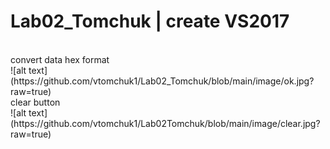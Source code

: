 # Lab02_Tomchuk | create VS2017
</br>
convert data hex format
</br>
![alt text](https://github.com/vtomchuk1/Lab02_Tomchuk/blob/main/image/ok.jpg?raw=true)
</br>
clear button
</br>
![alt text](https://github.com/vtomchuk1/Lab02Tomchuk/blob/main/image/clear.jpg?raw=true)

